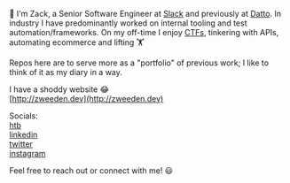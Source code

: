 👋 I'm Zack, a Senior Software Engineer at [Slack](https://slack.com/) and previously at [Datto](https://www.datto.com/). In industry I have predominantly worked on internal tooling and test automation/frameworks. On my off-time I enjoy [CTFs](https://www.hackthebox.eu/), tinkering with APIs, automating ecommerce and lifting 🏋️

Repos here are to serve more as a "portfolio" of previous work; I like to think of it as my diary in a way.

I have a shoddy website 😂  
[http://zweeden.dev](http://zweeden.dev)

Socials:  
[htb](https://www.hackthebox.eu/profile/100846)  
[linkedin](https://www.linkedin.com/in/zweeden/)  
[twitter](https://twitter.com/ZWeed4U)  
[instagram](https://www.instagram.com/zweed4u/)  

Feel free to reach out or connect with me! 😃  
